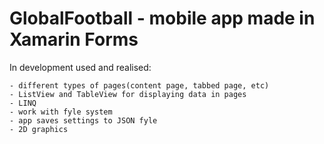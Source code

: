 # GlobalFootball - mobile app made in Xamarin Forms

In development used and realised:
```
- different types of pages(content page, tabbed page, etc)
- ListView and TableView for displaying data in pages
- LINQ
- work with fyle system
- app saves settings to JSON fyle
- 2D graphics
```

